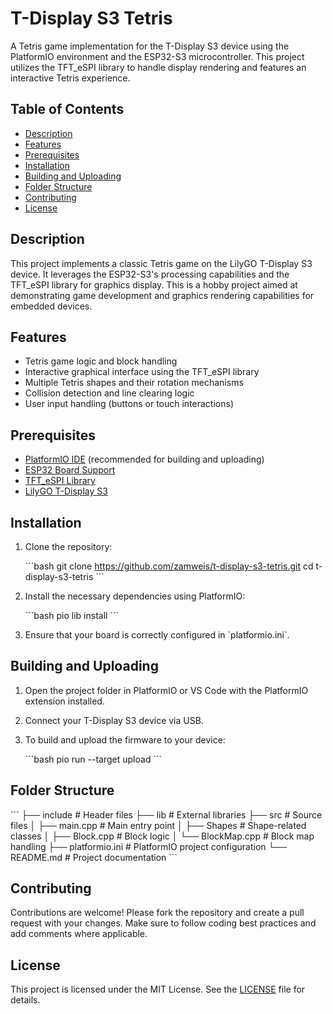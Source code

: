
# T-Display S3 Tetris

A Tetris game implementation for the T-Display S3 device using the PlatformIO environment and the ESP32-S3 microcontroller. This project utilizes the TFT_eSPI library to handle display rendering and features an interactive Tetris experience.

## Table of Contents

- [Description](#description)
- [Features](#features)
- [Prerequisites](#prerequisites)
- [Installation](#installation)
- [Building and Uploading](#building-and-uploading)
- [Folder Structure](#folder-structure)
- [Contributing](#contributing)
- [License](#license)

## Description

This project implements a classic Tetris game on the LilyGO T-Display S3 device. It leverages the ESP32-S3's processing capabilities and the TFT_eSPI library for graphics display. This is a hobby project aimed at demonstrating game development and graphics rendering capabilities for embedded devices.

## Features

- Tetris game logic and block handling
- Interactive graphical interface using the TFT_eSPI library
- Multiple Tetris shapes and their rotation mechanisms
- Collision detection and line clearing logic
- User input handling (buttons or touch interactions)

## Prerequisites

- [PlatformIO IDE](https://platformio.org/) (recommended for building and uploading)
- [ESP32 Board Support](https://docs.platformio.org/en/latest/boards/espressif32/index.html)
- [TFT_eSPI Library](https://github.com/Bodmer/TFT_eSPI)
- [LilyGO T-Display S3](https://www.lilygo.cc/products/t-display-s3)

## Installation

1. Clone the repository:

   \`\`\`bash
   git clone https://github.com/zamweis/t-display-s3-tetris.git
   cd t-display-s3-tetris
   \`\`\`

2. Install the necessary dependencies using PlatformIO:

   \`\`\`bash
   pio lib install
   \`\`\`

3. Ensure that your board is correctly configured in \`platformio.ini\`.

## Building and Uploading

1. Open the project folder in PlatformIO or VS Code with the PlatformIO extension installed.
2. Connect your T-Display S3 device via USB.
3. To build and upload the firmware to your device:

   \`\`\`bash
   pio run --target upload
   \`\`\`

## Folder Structure

\`\`\`
├── include             # Header files
├── lib                 # External libraries
├── src                 # Source files
│   ├── main.cpp        # Main entry point
│   ├── Shapes          # Shape-related classes
│   ├── Block.cpp       # Block logic
│   └── BlockMap.cpp    # Block map handling
├── platformio.ini      # PlatformIO project configuration
└── README.md           # Project documentation
\`\`\`

## Contributing

Contributions are welcome! Please fork the repository and create a pull request with your changes. Make sure to follow coding best practices and add comments where applicable.

## License

This project is licensed under the MIT License. See the [LICENSE](LICENSE) file for details.
